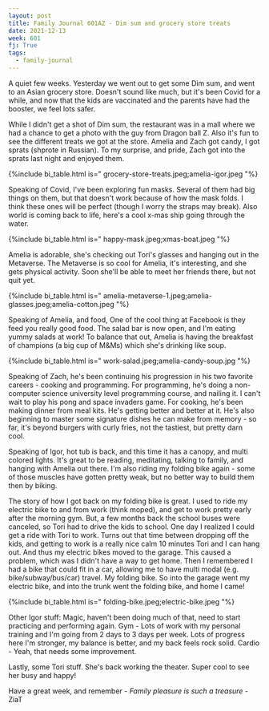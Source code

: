 ```yaml
---
layout: post
title: Family Journal 601AZ - Dim sum and grocery store treats
date: 2021-12-13
week: 601
fj: True
tags:
  - family-journal
---
```


A quiet few weeks. Yesterday we went out to get some Dim sum, and went to an Asian grocery store. Doesn't sound like much, but it's been Covid for a while, and now that the kids are vaccinated and the parents have had the booster, we feel lots safer.

While I didn't get a shot of Dim sum, the restaurant was in a mall where we had a chance to get a photo with the guy from Dragon ball Z. Also it's fun to see the different treats we got at the store. Amelia and Zach got candy, I got sprats (shprote in Russian). To my surprise, and pride, Zach got into the sprats last night and enjoyed them.

{%include bi_table.html is="
grocery-store-treats.jpeg;amelia-igor.jpeg
"%}

Speaking of Covid, I've been exploring fun masks. Several of them had big things on them, but that doesn't work because of how the mask folds. I think these ones will be perfect (though I worry the straps may break). Also world is coming back to life, here's a cool x-mas ship going through the water.

{%include bi_table.html is="
happy-mask.jpeg;xmas-boat.jpeg
"%}

Amelia is adorable, she's checking out Tori's glasses and hanging out in the Metaverse. The Metaverse is so cool for Amelia, it's interesting, and she gets physical activity. Soon she'll be able to meet her friends there, but not quit yet.

{%include bi_table.html is="
amelia-metaverse-1.jpeg;amelia-glasses.jpeg;amelia-cotton.jpeg
"%}

Speaking of Amelia, and food, One of the cool thing at Facebook is they feed you really good food. The salad bar is now open, and I'm eating yummy salads at work! To balance that out, Amelia is having the breakfast of champions (a big cup of M&Ms) which she's drinking like soup.

{%include bi_table.html is="
work-salad.jpeg;amelia-candy-soup.jpg
"%}

Speaking of Zach, he's been continuing his progression in his two favorite careers - cooking and programming. For programming, he's doing a non-computer science university level programming course, and nailing it. I can't wait to play his pong and space invaders game. For cooking, he's been making dinner from meal kits. He's getting better and better at it. He's also beginning to master some signature dishes he can make from memory - so far, it's beyond burgers with curly fries, not the tastiest, but pretty darn cool.

Speaking of Igor, hot tub is back, and this time it has a canopy, and multi colored lights. It's great to be reading, meditating, talking to family, and hanging with Amelia out there. I'm also riding my folding bike again - some of those muscles have gotten pretty weak, but no better way to build them then by biking.

The story of how I got back on my folding bike is great. I used to ride my electric bike to and from work (think moped), and get to work pretty early after the morning gym. But, a few months back the school buses were canceled, so Tori had to drive the kids to school. One day I realized I could get a ride with Tori to work. Turns out that time between dropping off the kids, and getting to work is a really nice calm 10 minutes Tori and I can hang out. And thus my electric bikes moved to the garage. This caused a problem, which was I didn't have a way to get home. Then I remembered I had a bike that could fit in a car, allowing me to have multi modal (e.g. bike/subway/bus/car) travel. My folding bike. So into the garage went my electric bike, and into the trunk went the folding bike, and home I came!

{%include bi_table.html is="
folding-bike.jpeg;electric-bike.jpeg
"%}

Other Igor stuff: Magic, haven't been doing much of that, need to start practicing and performing again. Gym - Lots of work with my personal training and I'm going from 2 days to 3 days per week. Lots of progress here I'm stronger, my balance is better, and my back feels rock solid. Cardio - Yeah, that needs some improvement.

Lastly, some Tori stuff. She's back working the theater. Super cool to see her busy and happy!

Have a great week, and remember - _Family pleasure is such a treasure_ - ZiaT
